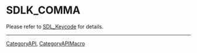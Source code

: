 # SDLK_COMMA

Please refer to [SDL_Keycode](SDL_Keycode) for details.

----
[CategoryAPI](CategoryAPI), [CategoryAPIMacro](CategoryAPIMacro)

